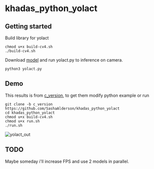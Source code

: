 # khadas_python_yolact
## Getting started
Build library for yolact
```
chmod u+x build-cv4.sh
./build-cv4.sh
```
Download [model](https://drive.google.com/file/d/11depzZYc2pchDJYWFhc7yR4uaHUUSltZ/view?usp=sharing) and run yolact.py to inference on camera.
```
python3 yolact.py
```
## Demo
This results is from [c_version](https://github.com/SashaAlderson/khadas_python_yolact/tree/c_version), to get them modify python example or run 
```
git clone -b c_version https://github.com/SashaAlderson/khadas_python_yolact
cd khadas_python_yolact
chmod u+x build-cv4.sh
chmod u+x run.sh
./run.sh
```

![yolact_out](https://user-images.githubusercontent.com/84590713/170486754-21fb2593-5328-4ad4-bd35-eeef432ba1b6.jpg)

## TODO
Maybe someday i'll increase FPS and use 2 models in parallel.
